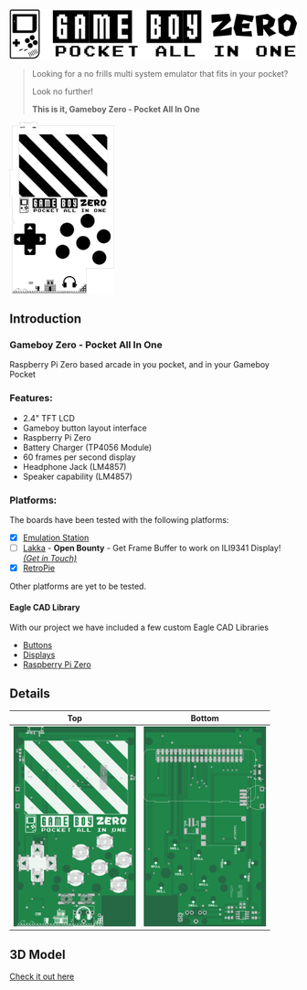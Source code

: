 <img src="images/logo.jpg">





> Looking for a no frills multi system emulator that fits in your pocket? 
>
> Look no further! 
>
> **This is it, Gameboy Zero - Pocket All In One**





<img src="images/big.jpg" height="300px">





## Introduction

### Gameboy Zero - Pocket All In One
Raspberry Pi Zero based arcade in you pocket, and in your Gameboy Pocket

### Features:

* 2.4" TFT LCD
* Gameboy button layout interface
* Raspberry Pi Zero
* Battery Charger (TP4056 Module)
* 60 frames per second display
* Headphone Jack (LM4857)
* Speaker capability (LM4857)



### Platforms:

The boards have been tested with the following platforms:

- [x] [Emulation Station](http://www.emulationstation.org/)
- [ ] [Lakka](http://www.lakka.tv/) - **Open Bounty** - Get Frame Buffer to work on ILI9341 Display! *<u>(Get in Touch)</u>*
- [x] [RetroPie](https://retropie.org.uk/)

Other platforms are yet to be tested.

#### Eagle CAD Library

With our project we have included a few custom Eagle CAD Libraries

* [Buttons](/library/GameboyZeroButtonLibrary.lbr)
* [Displays](/library/GameboyZeroHandheldDisplays.lbr)
* [Raspberry Pi Zero](/library/RPI-Zero.lbr)



## Details

| Top                                                          | Bottom                                                       |
| ------------------------------------------------------------ | ------------------------------------------------------------ |
| <img src="images/eagleUp_gameboy-pocket_board_top.png" height="350"> | <img src="images/eagleUp_gameboy-pocket_board_bottom.png" height="350"> |

## 3D Model
[Check it out here](https://32teeth.github.io/GameboyZeroPocket/)